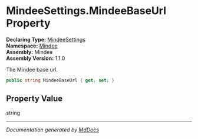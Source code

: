 ﻿<!--  
  <auto-generated>   
    The contents of this file were generated by a tool.  
    Changes to this file may be list if the file is regenerated  
  </auto-generated>   
-->

# MindeeSettings.MindeeBaseUrl Property

**Declaring Type:** [MindeeSettings](../index.md)  
**Namespace:** [Mindee](../../index.md)  
**Assembly:** Mindee  
**Assembly Version:** 1.1.0

The Mindee base url.

```csharp
public string MindeeBaseUrl { get; set; }
```

## Property Value

string

___

*Documentation generated by [MdDocs](https://github.com/ap0llo/mddocs)*
